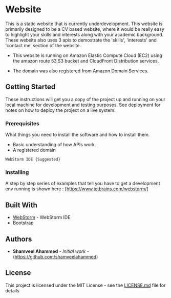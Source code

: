 # Website
This is a static website that is currently underdevelopment. This website is primarily designed to be a CV based website, where it would be really easy to highlight your skills and interests along with your academic background. These website also uses 3 apis to demostrate the 'skills', 'interests' and 'contact me' section of the website. 
    
- This website is running on Amazon Elastic Compute Cloud (EC2) using the amazon route 53,S3 bucket and CloudFront Distribution services.

- The domain was also registered from Amazon Domain Services.

## Getting Started

These instructions will get you a copy of the project up and running on your local machine for development and
testing purposes. See deployment for notes on how to deploy the project on a live system.

### Prerequisites

What things you need to install the software and how to install them.
- Basic understanding of how APIs work.
- A registered domain

```
WebStorm IDE {Suggested}

```

### Installing

A step by step series of examples that tell you have to get a development env running
is shown here : [https://www.jetbrains.com/webstorm/]


## Built With

* [WebStorm](https://www.jetbrains.com/webstorm/) - WebStorm IDE
* Bootstrap


## Authors

* **Shamveel Ahammed** - *Initial work* - (https://github.com/shamveelahammed)


## License

This project is licensed under the MIT License - see the [LICENSE.md](LICENSE.md) file for details


